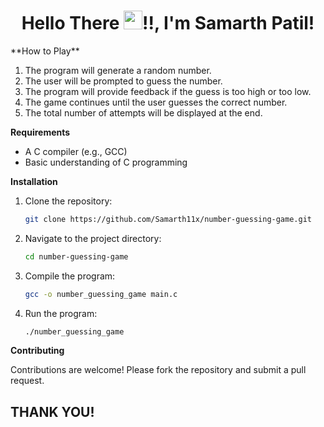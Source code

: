 <h1 align="center">Hello There <img src="https://raw.githubusercontent.com/MartinHeinz/MartinHeinz/master/wave.gif" width="30px">!!, I'm Samarth Patil!</h1>
**How to Play**

1. The program will generate a random number.
2. The user will be prompted to guess the number.
3. The program will provide feedback if the guess is too high or too low.
4. The game continues until the user guesses the correct number.
5. The total number of attempts will be displayed at the end.

**Requirements**

- A C compiler (e.g., GCC)
- Basic understanding of C programming

**Installation**

1. Clone the repository:
    ```sh
    git clone https://github.com/Samarth11x/number-guessing-game.git
    ```
2. Navigate to the project directory:
    ```sh
    cd number-guessing-game
    ```
3. Compile the program:
    ```sh
    gcc -o number_guessing_game main.c
    ```
4. Run the program:
    ```sh
    ./number_guessing_game
    ```

**Contributing**

Contributions are welcome! Please fork the repository and submit a pull request.

## THANK YOU!
